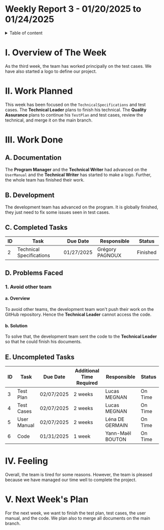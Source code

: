 # Weekly Report 3 - 01/20/2025 to 01/24/2025

<details> 

<summary> Table of content </summary>

- [Weekly Report 3 - 01/20/2025 to 01/24/2025](#weekly-report-3---01202025-to-01242025)
- [I. Overview of The Week](#i-overview-of-the-week)
- [II. Work Planned](#ii-work-planned)
- [III. Work Done](#iii-work-done)
  - [A. Documentation](#a-documentation)
  - [B. Development](#b-development)
  - [C. Completed Tasks](#c-completed-tasks)
  - [D. Problems Faced](#d-problems-faced)
    - [1. Avoid other team](#1-avoid-other-team)
      - [a. Overview](#a-overview)
      - [b. Solution](#b-solution)
  - [E. Uncompleted Tasks](#e-uncompleted-tasks)
- [IV. Feeling](#iv-feeling)
- [V. Next Week's Plan](#v-next-weeks-plan)

</details>

# I. Overview of The Week

As the third week, the team has worked principally on the test cases. We have also started a logo to define our project.

# II. Work Planned

This week has been focused on the `TechnicalSpecifications` and test cases. The **Technical Leader** plans to finish his technical. The **Quality Assurance** plans to continue his `TestPlan` and test cases, review the technical, and merge it on the main branch.

# III. Work Done

## A. Documentation

The **Program Manager** and the **Technical Writer** had advanced on the `UserManual` and the **Technical Writer** has started to make a logo. Further, the whole team has finished their work.

## B. Development

The development team has advanced on the program. It is globally finished, they just need to fix some issues seen in test cases.

## C. Completed Tasks

|ID|Task|Due Date|Responsible| Status|
|-|-|-|-|-|
|2| Technical Specifications | 01/27/2025 | Grégory PAGNOUX  | Finished |

## D. Problems Faced

### 1. Avoid other team

#### a. Overview

To avoid other teams, the development team won't push their work on the GitHub repository. Hence the **Technical Leader** cannot access the code.

#### b. Solution

To solve that, the development team sent the code to the **Technical Leader** so that he could finish his documents. 

## E. Uncompleted Tasks

|ID|Task|Due Date|Additional Time Required |Responsible| Status|
|-|-|-|-|-|-|
|3| Test Plan | 02/07/2025 | 2 weeks | Lucas MEGNAN| On Time |
|4| Test Cases | 02/07/2025 | 2 weeks | Lucas MEGNAN| On Time |
|5| User Manual | 02/07/2025 | 2 weeks | Léna DE GERMAIN | On Time |
|6| Code | 01/31/2025  | 1 week | Yann-Maël BOUTON | On Time |

# IV. Feeling

Overall, the team is tired for some reasons. However, the team is pleased because we have managed our time well to complete the project. 

# V. Next Week's Plan

For the next week, we want to finish the test plan, test cases, the user manual, and the code. We plan also to merge all documents on the main branch.